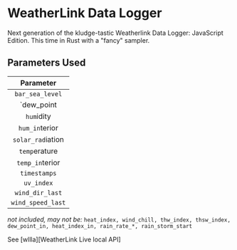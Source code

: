 # WeatherLink Data Logger

Next generation of the kludge-tastic Weatherlink Data Logger: JavaScript Edition. This time in Rust with a "fancy" sampler.

## Parameters Used
| Parameter         |
|:-----------------:|
| `bar_sea_level`   |
| `dew_point        |
| `hum`idity        |
| `hum_in`terior    |
| `solar_rad`iation |
| `temp`erature     |
| `temp_in`terior   |
| `timestamps`      |
| `uv_index`        |
| `wind_dir_last`   |
| `wind_speed_last` |

_not included, may not be:_ `heat_index, wind_chill, thw_index, thsw_index, dew_point_in, heat_index_in, rain_rate_*, rain_storm_start`

See [wllla][WeatherLink Live local API] 

[wllla]: https://weatherlink.github.io/weatherlink-live-local-api/
